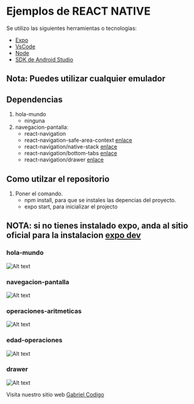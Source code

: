 # Ejemplos de REACT NATIVE

Se utilizo las siguientes herramientas o tecnologias:

- [Expo][expo]
- [VsCode][vsCode]
- [Node][node]
- [SDK de Android Studio][sdkAndroid]

## Nota: Puedes utilizar cualquier emulador

## Dependencias

1. hola-mundo
   - ninguna
2. navegacion-pantalla:
    - react-navigation
    - react-navigation-safe-area-context [enlace][navigator-dependeci]
    - react-navigation/native-stack [enlace][navigator-stack]
    - react-navigation/bottom-tabs [enlace][navigator-button]
    - react-navigation/drawer [enlace][drawer]

## Como utilzar el repositorio

1. Poner el comando.
   - npm install, para que se instales las depencias del proyecto.
   - expo start, para inicializar el projecto

## NOTA: si no tienes instalado expo, anda al sitio oficial para la instalacion [expo dev][expodev]

### hola-mundo

![Alt text](relative/path/to/../../../assets/img/hello_word.png?raw=true "hello-word")

### navegacion-pantalla

![Alt text](relative/path/to/../../../assets/video/navegacion_pantalla.gif?raw=true"navegacion-pantalla)

### operaciones-aritmeticas

![Alt text](relative/path/to/../../../assets/video/operaciones_aritmeticas.gif?raw=true"operaciones-artimeticas)

### edad-operaciones

![Alt text](relative/path/to/../../../assets/img/edad_operaciones.jpg?raw=true"edad_operaciones)

### drawer

![Alt text](relative/path/to/../../../assets/img/drawer.png?raw=true"drawer)

Visita nuestro sitio web [Gabriel Codigo][web]

[navigator-dependeci]: https://reactnavigation.org/docs/getting-started/
[navigator-button]: https://reactnavigation.org/docs/bottom-tab-navigator/
[navigator-stack]: https://reactnavigation.org/docs/native-stack-navigator/
[web]: https://gabrielcodigo.com/#/dashboard/
[expo]: https://expo.dev/
[vsCode]: https://code.visualstudio.com/
[node]: https://nodejs.org/en/
[sdkAndroid]: https://developer.android.com/studio?gclid=CjwKCAjw_ISWBhBkEiwAdqxb9t6aX0M9qG1TVz-AqgbPC62FmtJR4MV0iW2Ym2L9t7Qsajk6gR7F3xoCs3gQAvD_BwE&gclsrc=aw.ds
[expodev]: https://docs.expo.dev/workflow/expo-cli/
[drawer]: https://reactnavigation.org/docs/drawer-navigator/#installation
